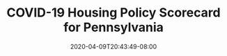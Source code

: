 ---
title: "COVID-19 Housing Policy Scorecard for Pennsylvania"
date: 2020-04-09T20:43:49-08:00
layout: single
type: covid-policy-rankings
state_abbrev: pa # use state abbreviation.
state_title: Pennsylvania
photoCredit:
hasSubnav: true
fbImage: /images/assets/el-scorecard-social-000006.png
twImage: /images/assets/el-scorecard-social-000006.png
socialDescription: COVID-19 Housing Policy Scorecard for Pennsylvania
description: See how Pennsylvania ranks in our nationwide scorecard of housing policies in response to COVID-19.
url: /covid-policy-scorecard/pa
aliases:
    - /covid-policy-scorecard/pa
    - /covid-policy-scorecard/pennsylvania
    - /es/covid-policy-scorecard/pa
    - /es/covid-policy-scorecard/pennsylvania
---